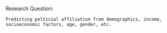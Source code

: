 Research Question:

    Predicting polticial affiliation from demographics, income, socioeconomic factors, age, gender, etc.
